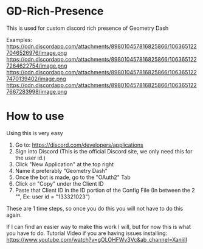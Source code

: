 # GD-Rich-Presence

This is used for custom discord rich presence of Geometry Dash

Examples:
https://cdn.discordapp.com/attachments/898010457816825866/1063651227046526976/image.png
https://cdn.discordapp.com/attachments/898010457816825866/1063651227264622754/image.png
https://cdn.discordapp.com/attachments/898010457816825866/1063651227470139402/image.png
https://cdn.discordapp.com/attachments/898010457816825866/1063651227667283998/image.png

# How to use

Using this is very easy
1. Go to: https://discord.com/developers/applications
2. Sign into Discord (This is the official Discord site, we only need this for the user id.)
3. Click "New Application" at the top right
4. Name it preferably "Geometry Dash"
5. Once the bot is made, go to the "OAuth2" Tab
6. Click on "Copy" under the Client ID
7. Paste that Client ID in the ID portion of the Config File
(In between the 2 "", Ex: user id = "133321023")

These are 1 time steps, so once you do this you will not have to do this again.

If I can find an easier way to make this work I will, but for now this is what you have to do.
Tutorial Video if you are having issues installing: https://www.youtube.com/watch?v=gOLOHFWv3Vc&ab_channel=XaniiII
